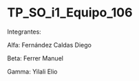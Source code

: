 # TP_SO_i1_Equipo_106

Integrantes:

Alfa: Fernández Caldas Diego

Beta: Ferrer Manuel 

Gamma: Yilali Elio
